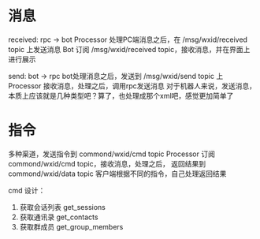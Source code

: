 # 消息
received: rpc -> bot
Processor 处理PC端消息之后，在 /msg/wxid/received topic 上发送消息
Bot 订阅 /msg/wxid/received topic，接收消息，并在界面上进行展示

send: bot -> rpc
bot处理消息之后，发送到 /msg/wxid/send topic 上
Processor 接收消息，处理之后，调用rpc发送消息
对于机器人来说，发送消息，本质上应该就是几种类型吧？算了，也处理成那个xml吧，感觉更加简单了

# 指令
多种渠道，发送指令到 commond/wxid/cmd topic
Processor 订阅 commond/wxid/cmd topic，接收消息，处理之后，
返回结果到 commond/wxid/data topic
客户端根据不同的指令，自己处理返回结果

cmd 设计：
1. 获取会话列表 get_sessions
2. 获取通讯录 get_contacts
3. 获取群成员 get_group_members
